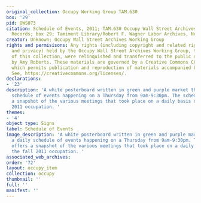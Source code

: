 ```yaml
---
original_collection: Occupy Working Group TAM.630
box: '29'
pid: OWS073
citation: Schedule of Events, 2011; TAM.630 Occupy Wall Street Archives Working Group
  Records; box 29; Tamiment Library/Robert F. Wagner Labor Archives, New York University
creator: Unknown; Occupy Wall Street Archives Working Group
rights and permisisons: Any rights (including copyright and related rights to publicity
  and privacy) held by the Occupy Wall Street Archives Working Group, the creator
  of this collection, were relinquished and transferred to the public domain in 2013
  by Amy Roberts. These materials are governed by a Creative Commons CC0 license,
  which permits publication and reproduction of materials accompanied by full attribution.
  See, https://creativecommons.org/licenses/.
declarations:
- '23'
description: 'A white posterboard written in green and purple market that has a daily
  schedule of events happening on a Thursday from 9am-9:30pm. The schedule offers
  a snapshot of the various meetings that took place on a daily basis during the fall
  2011 occupation. '
themes:
- '4'
object type: Signs
label: Schedule of Events
image_description: 'A white posterboard written in green and purple market that has
  a daily schedule of events happening on a Thursday from 9am-9:30pm. The schedule
  offers a snapshot of the various meetings that took place on a daily basis during
  the fall 2011 occupation. '
associated_web_archives:
order: '72'
layout: occupy_item
collection: occupy
thumbnail: ''
full: ''
manifest: ''
---
```

